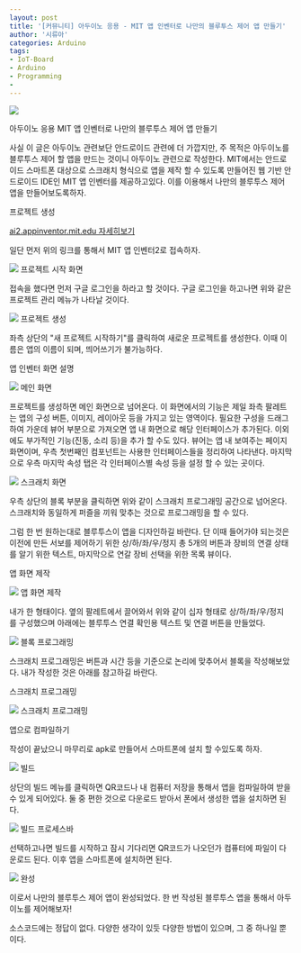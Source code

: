 ```yaml
---
layout: post
title: '[커뮤니티] 아두이노 응용 - MIT 앱 인벤터로 나만의 블루투스 제어 앱 만들기'
author: '시류아'
categories: Arduino
tags:
- IoT-Board
- Arduino
- Programming
-
---
```



<script> location.href='https://cafe.naver.com/develoid/776075' ; </script>

<p>
 <p>
  <img src="https://dthumb-phinf.pstatic.net/?src=%22http%3A%2F%2Fblogfiles.naver.net%2FMjAxNzAxMTlfNjQg%2FMDAxNDg0ODI2NzA4NzYw.jMovSmNqfStePeXUf8cAKf49j_qLUcqeFsg4o9lNmwIg.sufxTsuc4xoArYgWxOUDP71gHjLkHRdfnQHhDrCNBdAg.JPEG.searphiel9%2Farduino_logo.jpg%22&amp;type=cafe_wa740">
 </p>

</p>

<p>
 <p>
  <p>
   아두이노 응용
   MIT 앱 인벤터로 나만의 블루투스 제어 앱 만들기
  </p>

 </p>

</p>

<p>
 <p>사실 이 글은 아두이노 관련보단 안드로이드 관련에 더 가깝지만, 주 목적은 아두이노를 블루투스 제어 할 앱을 만드는 것이니 아두이노 관련으로 작성한다. MIT에서는 안드로이드 스마트폰 대상으로 스크래치 형식으로 앱을 제작 할 수 있도록 만들어진 웹 기반 안드로이드 IDE인 MIT 앱 인벤터를 제공하고있다. 이를 이용해서 나만의 블루투스 제어 앱을 만들어보도록하자.</p>

</p>

<p>
 <p>
  <p></p>

 </p>

</p>

<p>
 <p>
  <p>
   프로젝트 생성
  </p>

 </p>

</p>

<p>
 <a href="http://ai2.appinventor.mit.edu/?locale=ko_KR">   ai2.appinventor.mit.edu    자세히보기 </a>
</p>

<p>
 <p>일단 먼저 위의 링크를 통해서 MIT 앱 인벤터2로 접속하자.</p>

</p>

<p>
 <p>
  <img src="https://dthumb-phinf.pstatic.net/?src=%22http%3A%2F%2Fblogfiles.naver.net%2FMjAxNzAxMTlfODIg%2FMDAxNDg0ODI2ODg1NTkw.h15GEVORBu9NWKwgDJ3ppr1AlgjOSTEFB3r4EA8fXFkg.NUKiZEPmoHQtP5GNUekaHi8WurD-luoNIgtpWELTTWUg.PNG.searphiel9%2F2.png%22&amp;type=cafe_wa740">
  프로젝트 시작 화면
 </p>

</p>

<p>
 <p>접속을 했다면 먼저 구글 로그인을 하라고 할 것이다. 구글 로그인을 하고나면 위와 같은 프로젝트 관리 메뉴가 나타날 것이다.&nbsp;</p>

</p>

<p>
 <p>
  <img src="https://dthumb-phinf.pstatic.net/?src=%22http%3A%2F%2Fblogfiles.naver.net%2FMjAxNzAxMTlfMTk5%2FMDAxNDg0ODI2OTkwMjA1.PPO9nu_wCqrI_cZlQ1yYiXBWdvi5Jj3PsQjFegM0nG4g.IJRObjhvyVjoo0f4GOEPAwYb600drGgfDau2RFjDZWEg.PNG.searphiel9%2F3.png%22&amp;type=cafe_wa740">
  프로젝트 생성
 </p>

</p>

<p>
 <p>좌측 상단의 "새 프로젝트 시작하기"를 클릭하여 새로운 프로젝트를 생성한다. 이때 이름은 앱의 이름이 되며, 띄어쓰기가 불가능하다.</p>

</p>

<p>
 <p>
  <p></p>

 </p>

</p>

<p>
 <p>
  <p>
   앱 인벤터 화면 설명
  </p>

 </p>

</p>

<p>
 <p>
  <img src="https://dthumb-phinf.pstatic.net/?src=%22http%3A%2F%2Fblogfiles.naver.net%2FMjAxNzAxMTlfMTgx%2FMDAxNDg0ODI3MDQ2MDg2.C_2tHBqJGEpL5_OkHLkAqxUM3jkkNgopCLdnq9wzkY8g.xjas1E0EaoF1OKcPQajWosMmF3TVZ8h-fS4o6JymO_sg.PNG.searphiel9%2F4.png%22&amp;type=cafe_wa740">
  메인 화면
 </p>

</p>

<p>
 <p>프로젝트를 생성하면 메인 화면으로 넘어온다. 이 화면에서의 기능은 제일 좌측 팔레트는 앱의 구성 버튼, 이미지, 레이아웃 등을 가지고 있는 영역이다. 필요한 구성을 드래그하여 가운데 뷰어 부분으로 가져오면 앱 내 화면으로 해당 인터페이스가 추가된다. 이외에도 부가적인 기능(진동, 소리 등)을 추가 할 수도 있다. 뷰어는 앱 내 보여주는 페이지 화면이며, 우측 첫번째인 컴포넌트는 사용한 인터페이스들을 정리하여 나타낸다. 마지막으로 우측 마지막 속성 탭은 각 인터페이스별 속성 등을 설정 할 수 있는 곳이다.</p>

</p>

<p>
 <p>
  <img src="https://dthumb-phinf.pstatic.net/?src=%22http%3A%2F%2Fblogfiles.naver.net%2FMjAxNzAxMTlfMTQ1%2FMDAxNDg0ODI3MTc1MzM5.hwlkDxoY-qHZGcKlzWKLlQC23PS25D3hF6RLd7QvDmMg.OybfTAutK1jXebwxjK9K-G8FKZ3S5xBsAvc0ZlXVBI8g.PNG.searphiel9%2F5.png%22&amp;type=cafe_wa740">
  스크래치 화면
 </p>

</p>

<p>
 <p>우측 상단의 블록 부분을 클릭하면 위와 같이 스크래치 프로그래밍 공간으로 넘어온다. 스크래치와 동일하게 퍼즐을 끼워 맞추는 것으로 프로그래밍을 할 수 있다.</p>

</p>

<p>
 <p>
  <p></p>

 </p>

</p>

<p>
 <p>그럼 한 번 원하는대로 블루투스이 앱을 디자인하길 바란다. 단 이때 들어가야 되는것은 이전에 만든 서보를 제어하기 위한 상/하/좌/우/정지 총 5개의 버튼과 장비의 연결 상태를 알기 위한 텍스트, 마지막으로 연갈 장비 선택을 위한 목록 뷰이다.</p>

</p>

<p>
 <p>
  <p></p>

 </p>

</p>

<p>
 <p>
  <p>
   앱 화면 제작
  </p>

 </p>

</p>

<p>
 <p>
  <img src="https://dthumb-phinf.pstatic.net/?src=%22http%3A%2F%2Fblogfiles.naver.net%2FMjAxNzAxMTlfMjQ1%2FMDAxNDg0ODI3MjgyODM2.fyg_gndNkUk-PZDb2xy5pz4aUuAhACCYCG0QE1pWTGUg.h5DyX-Yv-S-v-uSmCckoehk59cqVLjNvpAQSVqcvwJUg.PNG.searphiel9%2F6.png%22&amp;type=cafe_wa740">
  앱 화면 제작
 </p>

</p>

<p>
 <p>내가 한 형태이다. 옆의 팔레트에서 끌어와서 위와 같이 십자 형태로 상/하/좌/우/정지 를 구성했으며 아래에는 블루투스 연결 확인용 텍스트 및 연결 버튼을 만들었다.</p>

</p>

<p>
 <p>
  <img src="https://dthumb-phinf.pstatic.net/?src=%22http%3A%2F%2Fblogfiles.naver.net%2FMjAxNzAxMTlfMTkz%2FMDAxNDg0ODI3MzQ4NDI2.SJLj8aQTmFW_HBIx2c6YXT0BdATJTBy5f_qJhxy0M_cg.PDAALIHzjk-Ppw15fRNexT8kQ_KTnt5VLDav0HMKv0Ug.PNG.searphiel9%2F7.png%22&amp;type=cafe_wa740">
  블록 프로그래밍
 </p>

</p>

<p>
 <p>스크래치 프로그래밍은 버튼과 시간 등을 기준으로 논리에 맞추어서 블록을 작성해보았다. 내가 작성한 것은 아래를 참고하길 바란다.</p>

</p>

<p>
 <p>
  <p></p>

 </p>

</p>

<p>
 <p>
  <p>
   스크래치 프로그래밍
  </p>

 </p>

</p>

<p>
 <p>
  <img src="https://dthumb-phinf.pstatic.net/?src=%22http%3A%2F%2Fblogfiles.naver.net%2FMjAxNzAxMTlfNjIg%2FMDAxNDg0ODI3NDA5MDYz.cRdILy5zomrijYTfp8yp3m4hY6xmuqkL6r8LdaKzZJcg.HKcrOCeKmIdebzpzZK7-aRVJSdj5w5YxzFCzChOo9akg.PNG.searphiel9%2F8.png%22&amp;type=cafe_wa740">
  스크래치 프로그래밍
 </p>

</p>

<p>
 <p>
  <p></p>

 </p>

</p>

<p>
 <p>
  <p>
   앱으로 컴파일하기
  </p>

 </p>

</p>

<p>
 <p>작성이 끝났으니 마무리로 apk로 만들어서 스마트폰에 설치 할 수있도록 하자.</p>

</p>

<p>
 <p>
  <img src="https://dthumb-phinf.pstatic.net/?src=%22http%3A%2F%2Fblogfiles.naver.net%2FMjAxNzAxMTlfNDAg%2FMDAxNDg0ODI3NDgyNDU0.xNdTE-04sC_dQ3EMySEyBu_y0zCXJzimz6fWjj45PE0g.qYceqY5yM6UkBapRhPGkkybTV5YAlpNkw7C9Uc8fRAog.PNG.searphiel9%2F9.png%22&amp;type=cafe_wa740">
  빌드
 </p>

</p>

<p>
 <p>상단의 빌드 메뉴를 클릭하면 QR코드나 내 컴퓨터 저장을 통해서 앱을 컴파일하여 받을 수 있게 되어있다. 둘 중 편한 것으로 다운로드 받아서 폰에서 생성한 앱을 설치하면 된다.</p>

</p>

<p>
 <p>
  <img src="https://dthumb-phinf.pstatic.net/?src=%22http%3A%2F%2Fblogfiles.naver.net%2FMjAxNzAxMTlfMjU1%2FMDAxNDg0ODI3NTM0MjE2.Yh0VwXapw4CTc6KRrmY9AESb2aBbHoGEwo6eQGTsmHsg.ZEUUC-IS76ufhjU0r7WzyEW1jGWEqkwTHKYnnKXck3kg.PNG.searphiel9%2F10.png%22&amp;type=cafe_wa740">
  빌드 프로세스바
 </p>

</p>

<p>
 <p>선택하고나면 빌드를 시작하고 잠시 기다리면 QR코드가 나오던가 컴퓨터에 파일이 다운로드 된다. 이후 앱을 스마트폰에 설치하면 된다.</p>

</p>

<p>
 <p>
  <p></p>

 </p>

</p>

<p>
 <p>
  <img src="https://dthumb-phinf.pstatic.net/?src=%22http%3A%2F%2Fblogfiles.naver.net%2FMjAxNzAxMTlfMTA1%2FMDAxNDg0ODI3NTg3Mzg0.YK9_AsRbnBa0g-_nyVDowSweVLHA075rLBEGun3LW_Ug.9YTrFu8vdRtwFIo3u6AeDbdBhQgDSzZ7WKnp-4L151Ug.PNG.searphiel9%2F11.png%22&amp;type=cafe_wa740">
  완성
 </p>

</p>

<p>
 <p>이로서 나만의 블루투스 제어 앱이 완성되었다. 한 번 작성된 블루투스 앱을 통해서 아두이노를 제어해보자!</p>

</p>

<p>
 <p>
  <p></p>

 </p>

</p>

<p>
 <p>소스코드에는 정답이 없다. 다양한 생각이 있듯 다양한 방법이 있으며, 그 중 하나일 뿐이다.</p>

</p>
